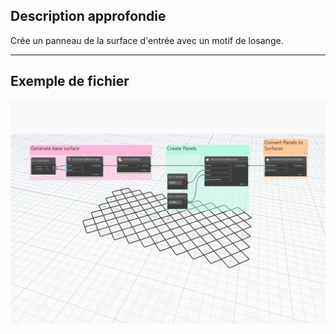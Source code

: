 ## Description approfondie
Crée un panneau de la surface d&apos;entrée avec un motif de losange.
___
## Exemple de fichier

![ByDiamonds](./Autodesk.DesignScript.Geometry.PanelSurface.ByDiamonds_img.jpg)
